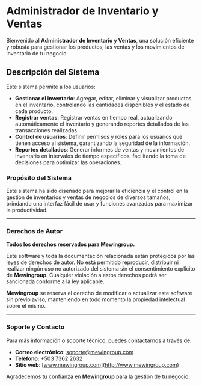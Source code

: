 # Administrador de Inventario y Ventas

Bienvenido al **Administrador de Inventario y Ventas**, una solución eficiente y robusta para gestionar los productos, las ventas y los movimientos de inventario de tu negocio.

## Descripción del Sistema

Este sistema permite a los usuarios:

- **Gestionar el inventario**: Agregar, editar, eliminar y visualizar productos en el inventario, controlando las cantidades disponibles y el estado de cada producto.
- **Registrar ventas**: Registrar ventas en tiempo real, actualizando automáticamente el inventario y generando reportes detallados de las transacciones realizadas.
- **Control de usuarios**: Definir permisos y roles para los usuarios que tienen acceso al sistema, garantizando la seguridad de la información.
- **Reportes detallados**: Generar informes de ventas y movimientos de inventario en intervalos de tiempo específicos, facilitando la toma de decisiones para optimizar las operaciones.

### Propósito del Sistema

Este sistema ha sido diseñado para mejorar la eficiencia y el control en la gestión de inventarios y ventas de negocios de diversos tamaños, brindando una interfaz fácil de usar y funciones avanzadas para maximizar la productividad.

---

### Derechos de Autor

**Todos los derechos reservados para Mewingroup.**

Este software y toda la documentación relacionada están protegidos por las leyes de derechos de autor. No está permitido reproducir, distribuir ni realizar ningún uso no autorizado del sistema sin el consentimiento explícito de **Mewingroup**. Cualquier violación a estos derechos podrá ser sancionada conforme a la ley aplicable.

**Mewingroup** se reserva el derecho de modificar o actualizar este software sin previo aviso, manteniendo en todo momento la propiedad intelectual sobre el mismo.

---

### Soporte y Contacto

Para más información o soporte técnico, puedes contactarnos a través de:

- **Correo electrónico**: soporte@mewingroup.com
- **Teléfono**: +503 7362 2632
- **Sitio web**: [www.mewingroup.com](http://www.mewingroup.com)

Agradecemos tu confianza en **Mewingroup** para la gestión de tu negocio.

